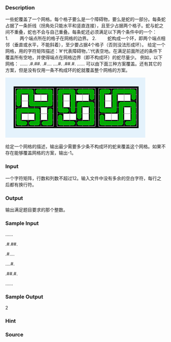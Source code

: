 
### Description
一些蛇覆盖了一个网格。每个格子要么是一个障碍物，要么是蛇的一部分。每条蛇占据了一条折线（拐角处只能水平和竖直连接），且至少占据两个格子。蛇与蛇之间不重叠，蛇也不会与自己重叠。每条蛇还必须满足以下两个条件中的一个：
1.         两个端点所在的格子在网格的边界。
2.         蛇构成一个环，即两个端点相邻（垂直或水平，不能斜着），至少要占据4个格子（否则没法形成环）。
给定一个网格，用的字符矩阵描述：’#’代表障碍物，’.’代表空地。在满足前面所述的条件下覆盖所有空地，并使得端点在网格边界（即不构成环）的蛇尽量少。
例如，以下网格：
......
.#.##.
.#....
....#.
.##.#.
......
可以由下面三种方案覆盖。还有其它的方案，但是没有仅用一条不构成环的蛇就覆盖整个网格的方案。

![](/JudgeOnline/upload/201303/11(2).jpg)



给定一个网格的描述，输出最少需要多少条不构成环的蛇来覆盖这个网格。如果不存在能够覆盖网格的方案，输出-1。

### Input
一个字符矩阵，行数和列数不超过12。输入文件中没有多余的空白字符，每行之后都有换行符。

### Output
输出满足题目要求的那个整数。

### Sample Input
......

.#.##.

.#....

....#.

.##.#.

......




### Sample Output
2

### Hint

### Source
